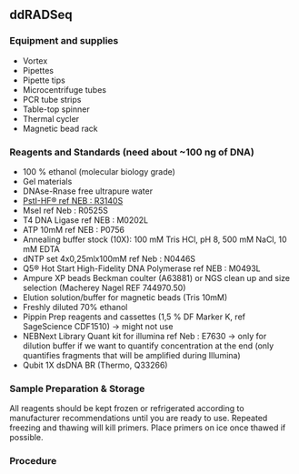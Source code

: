 ## ddRADSeq

### Equipment and supplies
- Vortex
- Pipettes
- Pipette tips
- Microcentrifuge tubes
- PCR tube strips
- Table-top spinner
- Thermal cycler
- Magnetic bead rack

### Reagents and Standards (need about ~100 ng of DNA)
- 100 %  ethanol (molecular biology grade)
- Gel materials
- DNAse-Rnase free ultrapure water
- [PstI-HF® ref NEB : R3140S](P1-PstI_sequences.pdf)
- MseI  ref Neb : R0525S
- T4 DNA Ligase  ref NEB : M0202L
- ATP 10mM ref NEB : P0756
- Annealing buffer stock (10X): 100 mM Tris HCl, pH 8, 500 mM NaCl, 10 mM EDTA
- dNTP set 4x0,25mlx100mM ref Neb : N0446S
- Q5® Hot Start High-Fidelity DNA Polymerase  ref NEB : M0493L
- Ampure XP beads Beckman coulter (A63881) or NGS clean up and size selection (Macherey Nagel REF  744970.50)
- Elution solution/buffer for magnetic beads (Tris 10mM)
- Freshly diluted 70% ethanol 
- Pippin Prep reagents and cassettes (1,5 % DF Marker K,  ref SageScience CDF1510) -> might not use
- NEBNext Library Quant kit for illumina  ref Neb : E7630 -> only for dilution buffer if we want to quantify concentration at the end (only quantifies fragments that will be amplified during Illumina)
- Qubit 1X dsDNA BR (Thermo, Q33266)

### Sample Preparation & Storage
All reagents should be kept frozen or refrigerated according to manufacturer recommendations until you are ready to use. Repeated freezing and thawing will kill primers. Place primers on ice once thawed if possible.

### Procedure

